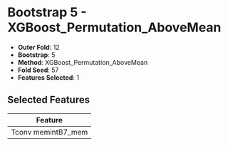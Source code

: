 # Bootstrap 5 - XGBoost_Permutation_AboveMean

- **Outer Fold**: 12
- **Bootstrap**: 5
- **Method**: XGBoost_Permutation_AboveMean
- **Fold Seed**: 57
- **Features Selected**: 1

## Selected Features

| Feature |
|---------|
| Tconv memintB7_mem |
